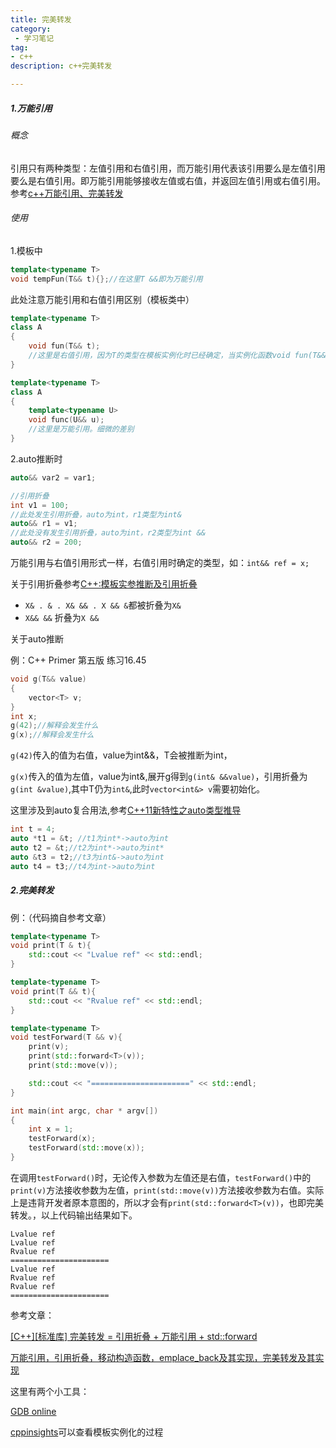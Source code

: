 ```yaml
---
title: 完美转发
category:
 - 学习笔记
tag:
- c++
description: c++完美转发

---
```


##### 1.万能引用

###### 概念

引用只有两种类型：左值引用和右值引用，而万能引用代表该引用要么是左值引用要么是右值引用。即万能引用能够接收左值或右值，并返回左值引用或右值引用。参考[c++万能引用、完美转发](https://blog.csdn.net/lichao201005/article/details/124264766)

###### 使用

1.模板中

```cpp
template<typename T>
void tempFun(T&& t){};//在这里T &&即为万能引用
```

此处注意万能引用和右值引用区别（模板类中）

```cpp
template<typename T>
class A
{
    void fun(T&& t);
    //这里是右值引用，因为T的类型在模板实例化时已经确定，当实例化函数void fun(T&& t);时T的类型已经确定。
}

template<typename T>
class A
{
    template<typename U>
    void func(U&& u);
    //这里是万能引用。细微的差别
}
```

2.auto推断时

```cpp
auto&& var2 = var1;

//引用折叠
int v1 = 100;
//此处发生引用折叠，auto为int，r1类型为int&
auto&& r1 = v1;
//此处没有发生引用折叠，auto为int，r2类型为int &&
auto&& r2 = 200;
```

万能引用与右值引用形式一样，右值引用时确定的类型，如：`int&& ref = x;`

关于引用折叠参考[C++:模板实参推断及引用折叠](https://blog.csdn.net/sixdaycoder/article/details/46489891)

- `X& . & . X& && . X && &`都被折叠为`X&`
- `X&& &&` 折叠为`X &&`

关于auto推断

例：C++ Primer 第五版 练习16.45

```cpp
void g(T&& value)
{
    vector<T> v;
}
int x;
g(42);//解释会发生什么
g(x);//解释会发生什么
```

`g(42)`传入的值为右值，value为int&&，T会被推断为int，

`g(x)`传入的值为左值，value为int&,展开g得到`g(int& &&value)`，引用折叠为`g(int &value)`,其中T仍为`int&`,此时`vector<int&> v`需要初始化。

这里涉及到auto复合用法,参考[C++11新特性之auto类型推导](https://blog.csdn.net/weixin_43340455/article/details/124846389)

```cpp
int t = 4;
auto *t1 = &t; //t1为int*->auto为int
auto t2 = &t;//t2为int*->auto为int*
auto &t3 = t2;//t3为int&->auto为int
auto t4 = t3;//t4为int->auto为int
```

##### 2.完美转发

例：（代码摘自参考文章）

```cpp
template<typename T>
void print(T & t){
    std::cout << "Lvalue ref" << std::endl;
}

template<typename T>
void print(T && t){
    std::cout << "Rvalue ref" << std::endl;
}

template<typename T>
void testForward(T && v){
    print(v);
    print(std::forward<T>(v));
    print(std::move(v));

    std::cout << "======================" << std::endl;
}

int main(int argc, char * argv[])
{
    int x = 1;
    testForward(x);
    testForward(std::move(x));
}
```

在调用`testForward()`时，无论传入参数为左值还是右值，`testForward()`中的`print(v)`方法接收参数为左值，`print(std::move(v))`方法接收参数为右值。实际上是违背开发者原本意图的，所以才会有`print(std::forward<T>(v))`，也即完美转发。，以上代码输出结果如下。

```
Lvalue ref
Lvalue ref
Rvalue ref
======================
Lvalue ref
Rvalue ref
Rvalue ref
======================
```

参考文章：

[[C++][标准库] 完美转发 = 引用折叠 + 万能引用 + std::forward](https://lamforest.github.io/2021/04/29/cpp/wan-mei-zhuan-fa-yin-yong-zhe-die-wan-neng-yin-yong-std-forward/)

[万能引用，引用折叠，移动构造函数，emplace_back及其实现，完美转发及其实现](https://zhuanlan.zhihu.com/p/260508149)

这里有两个小工具：

[GDB online](https://onlinegdb.com/7JwDKZXL9)

[cppinsights](https://cppinsights.io/)可以查看模板实例化的过程

